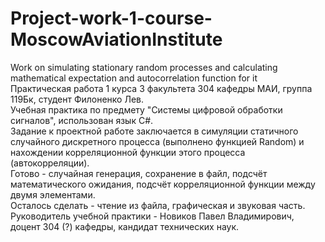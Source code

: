 # Project-work-1-course-MoscowAviationInstitute  
Work on simulating stationary random processes and calculating mathematical expectation and autocorrelation function for it  
Практическая работа 1 курса 3 факультета 304 кафедры МАИ, группа 119Бк, студент Филоненко Лев.  
Учебная практика по предмету "Системы цифровой обработки сигналов", использован язык C#.  
Задание к проектной работе заключается в симуляции статичного случайного дискретного процесса (выполнено функцией Random) и нахождении корреляционной функции этого процесса (автокорреляции).  
Готово - случайная генерация, сохранение в файл, подсчёт математического ожидания, подсчёт корреляционной функции между двумя элементами.  
Осталось сделать - чтение из файла, графическая и звуковая часть.  
Руководитель учебной практики - Новиков Павел Владимирович, доцент 304 (?) кафедры, кандидат технических наук.  
